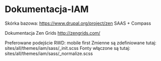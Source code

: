 # Dokumentacja-IAM

Skórka bazowa:
https://www.drupal.org/project/zen
SAAS + Compass

Dokumentacja Zen Grids
http://zengrids.com/

Preferowane podejście RWD: mobile first
Zmienne są zdefiniowane tutaj: sites/all/themes/iam/sass/_init.scss
Fonty włączone są tutaj: sites/all/themes/iam/sass/_normalize.scss

